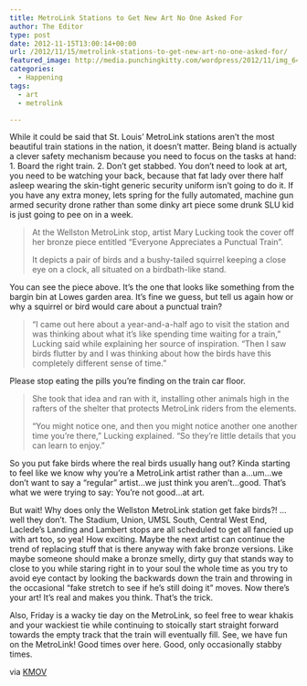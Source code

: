 ```yaml
---
title: MetroLink Stations to Get New Art No One Asked For
author: The Editor
type: post
date: 2012-11-15T13:00:14+00:00
url: /2012/11/15/metrolink-stations-to-get-new-art-no-one-asked-for/
featured_image: http://media.punchingkitty.com/wordpress/2012/11/img_6493-1.jpeg
categories:
  - Happening
tags:
  - art
  - metrolink

---
```

While it could be said that St. Louis&#8217; MetroLink stations aren&#8217;t the most beautiful train stations in the nation, it doesn&#8217;t matter. Being bland is actually a clever safety mechanism because you need to focus on the tasks at hand: 1. Board the right train. 2. Don&#8217;t get stabbed. You don&#8217;t need to look at art, you need to be watching your back, because that fat lady over there half asleep wearing the skin-tight generic security uniform isn&#8217;t going to do it. If you have any extra money, lets spring for the fully automated, machine gun armed security drone rather than some dinky art piece some drunk SLU kid is just going to pee on in a week.

> At the Wellston MetroLink stop, artist Mary Lucking took the cover off her bronze piece entitled “Everyone Appreciates a Punctual Train”.
> 
> It depicts a pair of birds and a bushy-tailed squirrel keeping a close eye on a clock, all situated on a birdbath-like stand.

You can see the piece above. It&#8217;s the one that looks like something from the bargin bin at Lowes garden area. It&#8217;s fine we guess, but tell us again how or why a squirrel or bird would care about a punctual train?

> “I came out here about a year-and-a-half ago to visit the station and was thinking about what it’s like spending time waiting for a train,” Lucking said while explaining her source of inspiration. “Then I saw birds flutter by and I was thinking about how the birds have this completely different sense of time.”

Please stop eating the pills you&#8217;re finding on the train car floor.

> She took that idea and ran with it, installing other animals high in the rafters of the shelter that protects MetroLink riders from the elements.
> 
> “You might notice one, and then you might notice another one another time you’re there,” Lucking explained. “So they’re little details that you can learn to enjoy.”

So you put fake birds where the real birds usually hang out? Kinda starting to feel like we know why you&#8217;re a MetroLink artist rather than a&#8230;um&#8230;we don&#8217;t want to say a &#8220;regular&#8221; artist&#8230;we just think you aren&#8217;t&#8230;good. That&#8217;s what we were trying to say: You&#8217;re not good&#8230;at art.

But wait! Why does only the Wellston MetroLink station get fake birds?! &#8230;well they don&#8217;t. The Stadium, Union, UMSL South, Central West End, Laclede&#8217;s Landing and Lambert stops are all scheduled to get all fancied up with art too, so yea! How exciting. Maybe the next artist can continue the trend of replacing stuff that is there anyway with fake bronze versions. Like maybe someone should make a bronze smelly, dirty guy that stands way to close to you while staring right in to your soul the whole time as you try to avoid eye contact by looking the backwards down the train and throwing in the occasional &#8220;fake stretch to see if he&#8217;s still doing it&#8221; moves. Now there&#8217;s your art! It&#8217;s real and makes you think. That&#8217;s the trick.

Also, Friday is a wacky tie day on the MetroLink, so feel free to wear khakis and your wackiest tie while continuing to stoically start straight forward towards the empty track that the train will eventually fill. See, we have fun on the MetroLink! Good times over here. Good, only occasionally stabby times.

via <a href="http://stlouis.cbslocal.com/2012/11/14/artistic-enhancements-coming-for-several-metrolink-stations/" target="_blank">KMOV</a>